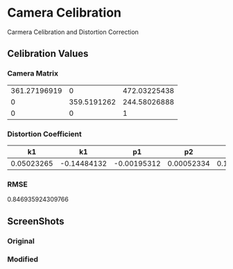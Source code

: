 # Camera Celibration
Carmera Celibration and Distortion Correction

## Celibration Values

### Camera Matrix
| | | |
|-|-|-|
|361.27196919|0|472.03225438|
|0|359.5191262|244.58026888|
|0|0|1|

### Distortion Coefficient
|k1|k1|p1|p2|k3|...|
|-|-|-|-|-|-|
|0.05023265|-0.14484132|-0.00195312|0.00052334|0.14906762|

### RMSE
0.846935924309766

## ScreenShots

### Original

### Modified